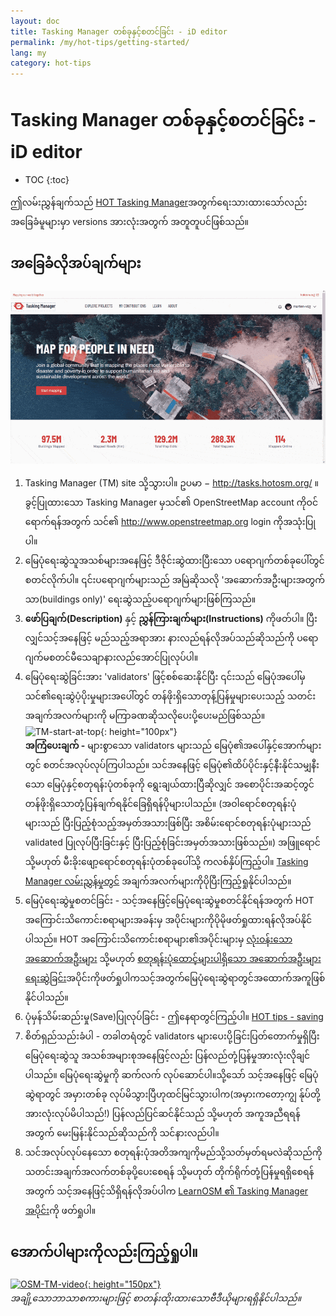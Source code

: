 ```yaml
---
layout: doc
title: Tasking Manager တစ်ခုနှင့်စတင်ခြင်း - iD editor
permalink: /my/hot-tips/getting-started/
lang: my
category: hot-tips
---
```


Tasking Manager တစ်ခုနှင့်စတင်ခြင်း - iD editor
============

- TOC
{:toc}

ဤလမ်းညွှန်ချက်သည် [HOT Tasking Manager](http://tasks.hotosm.org/)အတွက်ရေးသားထားသော်လည်း အခြေခံမူများမှာ versions အားလုံးအတွက် အတူတူပင်ဖြစ်သည်။  

အခြေခံလိုအပ်ချက်များ
--------------

![TM Start][]


1. Tasking Manager (TM) site သို့သွားပါ။ ဥပမာ − <http://tasks.hotosm.org/> ။  ခွင့်ပြုထားသော Tasking Manager မှသင်၏ OpenStreetMap account ကိုဝင်ရောက်ရန်အတွက် သင်၏ <http://www.openstreetmap.org> login ကိုအသုံးပြုပါ။  
2. မြေပုံရေးဆွဲသူအသစ်များအနေဖြင့် ဒီဇိုင်းဆွဲထားပြီးသော ပရောဂျက်တစ်ခုပေါ်တွင်စတင်လိုက်ပါ။ ၎င်းပရောဂျက်များသည် အမြဲဆိုသလို 'အဆောက်အဦးများအတွက်သာ(buildings only)' ရေးဆွဲသည့်ပရောဂျက်များဖြစ်ကြသည်။  
3. **ဖော်ပြချက်(Description)** နှင့် **ညွှန်ကြားချက်များ(Instructions)** ကိုဖတ်ပါ။ ပြီးလျှင်သင့်အနေဖြင့် မည်သည့်အရာအား နားလည်ရန်လိုအပ်သည်ဆိုသည်ကို ပရောဂျက်မစတင်မီသေချာနားလည်အောင်ပြုလုပ်ပါ။ 
4. မြေပုံရေးဆွဲခြင်းအား 'validators' ဖြင့်စစ်ဆေးနိုင်ပြီး ၎င်းသည် မြေပုံအပေါ်မှ သင်၏ရေးဆွဲပံ့ပိုးမှုများအပေါ်တွင် တန်ဖိုးရှိသောတုန့်ပြန်မှုများပေးသည့် သတင်းအချက်အလက်များကို မကြာခဏဆိုသလိုပေးပို့ပေးမည်ဖြစ်သည်။  
![TM-start-at-top]{: height="100px"}  
**အကြံပေးချက် -** များစွာသော validators များသည် မြေပုံ၏အပေါ်နှင့်အောက်များတွင် စတင်အလုပ်လုပ်ကြပါသည်။ သင်အနေဖြင့် မြေပုံ၏ထိပ်ပိုင်းနှင့်နီးနိုင်သမျှနီးသော မြေပုံနှင့်စတုရန်းပုံတစ်ခုကို ရွေးချယ်ထားပြီဆိုလျှင် အစောပိုင်းအဆင့်တွင်တန်ဖိုးရှိသောတုံ့ပြန်ချက်ရနိုင်ခြေရှိရန်ပိုများပါသည်။ (အဝါရောင်စတုရန်းပုံများသည် ပြီးပြည့်စုံသည့်အမှတ်အသားဖြစ်ပြီး အစိမ်းရောင်စတုရန်းပုံများသည် validated ပြုလုပ်ပြီးခြင်းနှင့် ပြီးပြည့်စုံခြင်းအမှတ်အသားဖြစ်သည်။) အဖြူရောင် သို့မဟုတ်  မီးခိုးဖျော့ရောင်စတုရန်းပုံတစ်ခုပေါ်သို့ ကလစ်နှိပ်ကြည့်ပါ။ [Tasking Manager လမ်းညွှန်မှုတွင်](/my/coordination/tasking-manager/) အချက်အလက်များကိုပိုပြီးကြည့်ရှုနိုင်ပါသည်။   
5.  မြေပုံရေးဆွဲမှုစတင်ခြင်း - သင့်အနေဖြင့်မြေပုံရေးဆွဲမှုစတင်နိုင်ရန်အတွက် HOT အကြောင်းသိကောင်းစရာများအခန်းမှ အပိုင်းများကိုပိုမိုဖတ်ရှုထားရန်လိုအပ်နိုင်ပါသည်။ HOT အကြောင်းသိကောင်းစရာများ၏အပိုင်းများမှ [လုံးဝန်းသောအဆောက်အဦးများ](/my/hot-tips/tracing-round-buildings/) သို့မဟုတ် [စတုရန်းပုံထောင့်များပါရှိသော အဆောက်အဦးများရေးဆွဲခြင်း](/my/hot-tips/tracing-rectangular-buildings/)အပိုင်းကိုဖတ်ရှုပါကသင့်အတွက်မြေပုံရေးဆွဲရာတွင်အထောက်အကူဖြစ်နိုင်ပါသည်။  
6.  ပုံမှန်သိမ်းဆည်းမှု(Save)ပြုလုပ်ခြင်း - ဤနေရာတွင်ကြည့်ပါ။ [HOT tips - saving](/my/hot-tips/saving/)  
4.  စိတ်ရှည်သည်းခံပါ - တခါတရံတွင် validators များပေးပို့ခြင်းပြတ်တောက်မှုရှိပြီး မြေပုံရေးဆွဲသူ အသစ်အများစုအနေဖြင့်လည်း ပြန်လည်တုံ့ပြန်မှုအားလုံးလိုချင်ပါသည်။ မြေပုံရေးဆွဲမှုကို ဆက်လက် လုပ်ဆောင်ပါ။သို့သော် သင့်အနေဖြင့် မြေပုံဆွဲရာတွင် အမှားတစ်ခု လုပ်မိသွားပြီဟုထင်မြင်သွားပါက(အမှားကတော့ကျွ န်ုပ်တို့အားလုံးလုပ်မိပါသည်!) ပြန်လည်ပြင်ဆင်နိုင်သည် သို့မဟုတ် အကူအညီရရန်အတွက် မေးမြန်းနိုင်သည်ဆိုသည်ကို သင်နားလည်ပါ။  
5.  သင်အလုပ်လုပ်နေသော စတုရန်းပုံအတိအကျကိုမည်သို့သတ်မှတ်ရမလဲဆိုသည်ကို  သတင်းအချက်အလက်တစ်ခုပို့ပေးစေရန် သို့မဟုတ် တိုက်ရိုက်တုံ့ပြန်မှုရရှိစေရန်အတွက် သင့်အနေဖြင့်သိရှိရန်လိုအပ်ပါက  [LearnOSM ၏ Tasking Manager အပိုင်း](/my/coordination/tasking-manager/#referring-to-a-particular-square-when-sending-an-email)ကို ဖတ်ရှုပါ။  

အောက်ပါများကိုလည်းကြည့်ရှုပါ။  
---------

[![OSM-TM-video]{: height="150px"}](https://www.youtube.com/watch?v=_feTGQXLf_M&list=PLb9506_-6FMHZ3nwn9heri3xjQKrSq1hN&index=9 "Humanitarian OpenStreetMap Team - Tasking Manager Tutorial Videos")  
*အချို့သောဘာသာစကားများဖြင့် စာတန်းထိုးထားသောဗီဒီယိုများရရှိနိုင်ပါသည်။*  


[TM-start-at-top]:/images/hot-tips/TM-start-at-top-1.png
[TM Start]:/images/hot-tips/tm_start.gif "Tasking Manager selecting a square and loading into the iD editor"
[keymon]:/images/hot-tips/keymon.png
[mark task as done]:/images/hot-tips/mark-task-as-done.png
[OSM-TM-video]: /images/hot-tips/OSM-TM-video.png "Humanitarian OpenStreetMap Team - Tasking Manager Tutorial Videos"